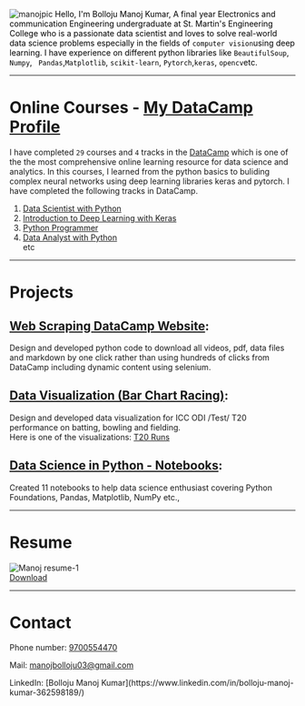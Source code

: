![manojpic](https://user-images.githubusercontent.com/44062714/85837077-338c0780-b7b5-11ea-97a4-802e60a6f6bc.jpeg)
<span style="color:black">Hello, I'm Bolloju Manoj Kumar, A final year Electronics and communication Engineering undergraduate at St. Martin's Engineering College who is a passionate data scientist and loves to solve real-world data science problems especially in the fields of `` computer vision ``using deep learning. I have experience on different python libraries like `` BeautifulSoup ``, `` Numpy ``, `` Pandas``,`` Matplotlib ``, `` scikit-learn ``, `` Pytorch ``,`` keras ``, `` opencv ``etc.</span> 

***
# Online Courses - [My DataCamp Profile](https://www.datacamp.com/profile/manojtinku03)
I have completed `` 29 `` courses and `` 4 `` tracks in the [DataCamp](https://www.datacamp.com) which is one of the the most comprehensive online learning resource for data science and analytics. In this courses, I learned from the python basics to buliding complex neural networks using deep learning libraries keras and pytorch. I have completed the following tracks in DataCamp.
 1. [Data Scientist with Python](https://www.datacamp.com/statement-of-accomplishment/track/140aaf68b171296fe2564214e6e26f5b0f0fd40d) 
 2. [Introduction to Deep Learning with Keras](https://www.datacamp.com/statement-of-accomplishment/course/c5d9d47d39bdb8ab2dac4932141208b71e9519f0)
 3. [Python Programmer](https://www.datacamp.com/statement-of-accomplishment/track/c7fe30beead7acc55ff134cffd6f79bb562263ad)
 4. [Data Analyst with Python](https://www.datacamp.com/statement-of-accomplishment/track/90c5a834901d7e417d127d462d43afb68797f7d7)
<br>etc

***

# Projects
 
## [__Web Scraping DataCamp Website__](https://github.com/manoj1103/Web-Scraping-DC/blob/master/DC_webscraping.py):
 Design and developed python code to download all videos, pdf, data files and markdown by one click rather than using hundreds of clicks from DataCamp including dynamic content using selenium.
 
## [__Data Visualization (Bar Chart Racing)__](https://github.com/manoj1103/Data-Visualization/blob/master/batting.ipynb):
Design and developed data visualization for ICC ODI /Test/ T20 performance on batting, bowling and fielding.
<br>
Here is one of the visualizations: [T20 Runs](https://preview.flourish.studio/1625120/VRcyJSXkDuSHGZ1m0mJbr9bKN1Jk48XwdS6IMxQaCLMgPirAGDh7ilOCPg_Qb726/)

## [__Data Science in Python - Notebooks__]( https://github.com/manoj1103/Data_Camp_Plus-DSP):
Created 11 notebooks to help data science enthusiast covering Python Foundations, Pandas, Matplotlib, NumPy etc., 

***
# Resume

![Manoj resume-1](https://user-images.githubusercontent.com/44062714/85837811-33d8d280-b7b6-11ea-816f-002db25903fb.jpg)
<br>
<a href="https://drive.google.com/file/d/1QamyxdRW_VhNmrFiOK1vyQHe4upjKkiy/view?usp=sharing" download="sai srinivas reddy">Download</a>

***

# Contact
<p> Phone number: <a href="tel:+919700554470">9700554470</a></p>
<p> Mail: <a href="mailto:manojbolloju03@gmail.com">manojbolloju03@gmail.com</a></p>
LinkedIn: [Bolloju Manoj Kumar](https://www.linkedin.com/in/bolloju-manoj-kumar-362598189/)

